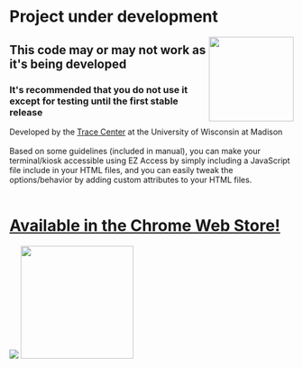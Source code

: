 # Project under development #
<img src='http://4.bp.blogspot.com/-wBkSjtO4_0o/TZDmYPQW8cI/AAAAAAAABBI/R-K33GaxG1A/s1600/work-in-progress.jpg' align='right' height='150px'>
<h2>This code may or may not work as it's being developed</h2>
<h3>It's recommended that you do not use it except for testing until the first stable release</h3>
Developed by the <a href='http://trace.wisc.edu'>Trace Center</a> at the University of Wisconsin at Madison<br>
<br>
Based on some guidelines (included in manual), you can make your terminal/kiosk accessible using EZ Access by simply including a JavaScript file include in your HTML files, and you can easily tweak the options/behavior by adding custom attributes to your HTML files.<br>
<br>
<h1><a href='https://chrome.google.com/webstore/detail/ez-access-browser/geodalcbhkippkinjfdpmgknjemdnfch'>Available in the Chrome Web Store!</a></h1>

<img src='https://developers.google.com/chrome/web-store/images/branding/ChromeWebStore_Badge_v2_206x58.png' />

<img src='http://ez-access-web.googlecode.com/files/ez%20access.png' height='200px'>